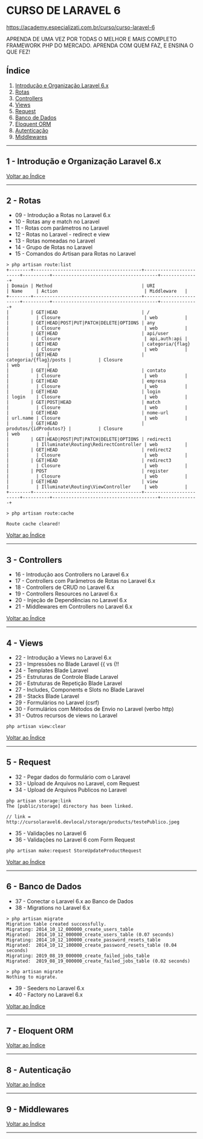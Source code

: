 # CURSO DE LARAVEL 6

https://academy.especializati.com.br/curso/curso-laravel-6

APRENDA DE UMA VEZ POR TODAS O MELHOR E MAIS COMPLETO FRAMEWORK PHP DO MERCADO. APRENDA COM QUEM FAZ, E ENSINA O QUE FEZ!

## <a name="indice">Índice</a>

1. [Introdução e Organização Laravel 6.x](#parte1)     
2. [Rotas](#parte2)     
3. [Controllers](#parte3)     
4. [Views](#parte4)     
5. [Request](#parte5)     
6. [Banco de Dados](#parte6)     
7. [Eloquent ORM](#parte7)     
8. [Autenticação](#parte8)     
9. [Middlewares](#parte9)     
---


## <a name="parte1">1 - Introdução e Organização Laravel 6.x</a>



[Voltar ao Índice](#indice)

---


## <a name="parte2">2 - Rotas</a>

- 09 - Introdução a Rotas no Laravel 6.x 
- 10 - Rotas any e match no Laravel 
- 11 - Rotas com parâmetros no Laravel 
- 12 - Rotas no Laravel - redirect e view 
- 13 - Rotas nomeadas no Laravel 
- 14 - Grupo de Rotas no Laravel 
- 15 - Comandos do Artisan para Rotas no Laravel 

```
> php artisan route:list
+--------+----------------------------------------+------------------------+----------+---------------------------------------+--------------+
| Domain | Method                                 | URI                    | Name     | Action                                | Middleware   |
+--------+----------------------------------------+------------------------+----------+---------------------------------------+--------------+
|        | GET|HEAD                               | /                      |          | Closure                               | web          |
|        | GET|HEAD|POST|PUT|PATCH|DELETE|OPTIONS | any                    |          | Closure                               | web          |
|        | GET|HEAD                               | api/user               |          | Closure                               | api,auth:api |
|        | GET|HEAD                               | categoria/{flag}       |          | Closure                               | web          |
|        | GET|HEAD                               | categoria/{flag}/posts |          | Closure                               | web          |
|        | GET|HEAD                               | contato                |          | Closure                               | web          |
|        | GET|HEAD                               | empresa                |          | Closure                               | web          |
|        | GET|HEAD                               | login                  | login    | Closure                               | web          |
|        | GET|POST|HEAD                          | match                  |          | Closure                               | web          |
|        | GET|HEAD                               | nome-url               | url.name | Closure                               | web          |
|        | GET|HEAD                               | produtos/{idProdutos?} |          | Closure                               | web          |
|        | GET|HEAD|POST|PUT|PATCH|DELETE|OPTIONS | redirect1              |          | Illuminate\Routing\RedirectController | web          |
|        | GET|HEAD                               | redirect2              |          | Closure                               | web          |
|        | GET|HEAD                               | redirect3              |          | Closure                               | web          |
|        | POST                                   | register               |          | Closure                               | web          |
|        | GET|HEAD                               | view                   |          | Illuminate\Routing\ViewController     | web          |
+--------+----------------------------------------+------------------------+----------+---------------------------------------+--------------+

> php artisan route:cache

Route cache cleared!

```

[Voltar ao Índice](#indice)

---


## <a name="parte3">3 - Controllers</a>

- 16 - Introdução aos Controllers no Laravel 6.x
- 17 - Controllers com Parâmetros de Rotas no Laravel 6.x
- 18 - Controllers de CRUD no Laravel 6.x
- 19 - Controllers Resources no Laravel 6.x
- 20 - Injeção de Dependências no Laravel 6.x
- 21 - Middlewares em Controllers no Laravel 6.x

[Voltar ao Índice](#indice)

---


## <a name="parte4">4 - Views</a>

- 22 - Introdução a Views no Laravel 6.x
- 23 - Impressões no Blade Laravel {{ vs {!!
- 24 - Templates Blade Laravel
- 25 - Estruturas de Controle Blade Laravel
- 26 - Estruturas de Repetição Blade Laravel
- 27 - Includes, Components e Slots no Blade Laravel
- 28 - Stacks Blade Laravel
- 29 - Formulários no Laravel (csrf)
- 30 - Formulários com Métodos de Envio no Laravel (verbo http)
- 31 - Outros recursos de views no Laravel

```
php artisan view:clear

```

[Voltar ao Índice](#indice)

---


## <a name="parte5">5 - Request</a>

- 32 - Pegar dados do formulário com o Laravel
- 33 - Upload de Arquivos no Laravel, com Request
- 34 - Upload de Arquivos Publicos no Laravel 

```
php artisan storage:link
The [public/storage] directory has been linked.

// link = http://cursolaravel6.devlocal/storage/products/testePublico.jpeg
```

- 35 - Validações no Laravel 6
- 36 - Validações no Laravel 6 com Form Request

```
php artisan make:request StoreUpdateProductRequest

```



[Voltar ao Índice](#indice)

---


## <a name="parte6">6 - Banco de Dados</a>

- 37 - Conectar o Laravel 6.x ao Banco de Dados
- 38 - Migrations no Laravel 6.x 

```
> php artisan migrate
Migration table created successfully.
Migrating: 2014_10_12_000000_create_users_table
Migrated:  2014_10_12_000000_create_users_table (0.07 seconds)
Migrating: 2014_10_12_100000_create_password_resets_table
Migrated:  2014_10_12_100000_create_password_resets_table (0.04 seconds)
Migrating: 2019_08_19_000000_create_failed_jobs_table
Migrated:  2019_08_19_000000_create_failed_jobs_table (0.02 seconds)

> php artisan migrate
Nothing to migrate.

```

- 39 - Seeders no Laravel 6.x
- 40 - Factory no Laravel 6.x

[Voltar ao Índice](#indice)

---


## <a name="parte7">7 - Eloquent ORM</a>



[Voltar ao Índice](#indice)

---


## <a name="parte8">8 - Autenticação</a>



[Voltar ao Índice](#indice)

---


## <a name="parte9">9 - Middlewares</a>



[Voltar ao Índice](#indice)

---

